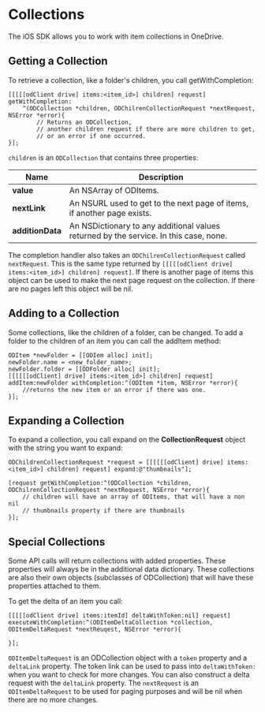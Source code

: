 # Collections

The iOS SDK allows you to work with item collections in OneDrive.

## Getting a Collection

To retrieve a collection, like a folder's children, you call getWithCompletion:

```
[[[[[odClient drive] items:<item_id>] children] request] getWithCompletion:
    ^(ODCollection *children, ODChilrenCollectionRequest *nextRequest, NSError *error){
        // Returns an ODCollection, 
        // another children request if there are more children to get, 
        // or an error if one occurred.
}];
```

`children` is an `ODCollection` that contains three properties: 

|Name|Description|
|----|-----------|
|**value**|An NSArray of ODItems.|
|**nextLink**| An NSURL used to get to the next page of items, if another page exists.|
|**additionData**| An NSDictionary to any additional values returned by the service. In this case, none.|

The completion handler also takes an `ODChilrenCollectionRequest` called `nextRequest`. This is the same type returned by `[[[[[odClient drive] items:<item_id>] children] request]`.  If there is another page of items this object can be used to make the next page request on the collection. If there are no pages left this object will be nil.

## Adding to a Collection

Some collections, like the children of a folder, can be changed. To add a folder to the children of an item you can call the addItem method:

```
ODItem *newFolder = [[ODIem alloc] init];
newFolder.name = <new_folder_name>;
newFolder.folder = [[ODFolder alloc] init];
[[[[[[odClient] drive] items:<item_id>] children] request] addItem:newFolder withCompletion:^(ODItem *item, NSError *error){
    //returns the new item or an error if there was one.
}];
```

## Expanding a Collection

To expand a collection, you call expand on the **CollectionRequest** object with the string you want to expand:

```
ODChildrenCollectionRequest *request = [[[[[[odClient] drive] items:<item_id>] children] request] expand:@"thumbnails"];

[request getWithCompletion:^(ODCollection *children, ODChilrenCollectionRequest *nextRequest, NSError *error){
    // children will have an array of ODItems, that will have a non nil 
    // thumbnails property if there are thumbnails
}];
```

## Special Collections

Some API calls will return collections with added properties.  These properties will always be in the additional data dictionary. These collections are also their own objects (subclasses of ODCollection) that will have these properties attached to them.  

To get the delta of an item you call:

```
[[[[[odClient drive] items:itemId] deltaWithToken:nil] request] 
executeWithCompletion:^(ODItemDeltaCollection *collection, ODItemDeltaRequest *nextReuqest, NSError *error){
        
}];
```
`ODItemDeltaRequest` is an ODCollection object with a `token` property and a `deltaLink` property. The token link can be used to pass into `deltaWithToken:` when you want to check for more changes. You can also construct a delta request with the `deltaLink` property. The `nextRequest` is an `ODItemDeltaRequest` to be used for paging purposes and will be nil when there are no more changes.

